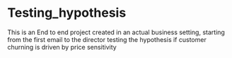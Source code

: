 # Testing_hypothesis
This is an End to end project created in an actual business setting, starting from the first email to the director testing the hypothesis if customer churning is driven by price sensitivity
